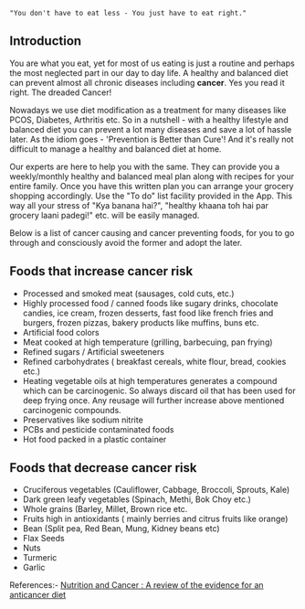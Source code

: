 `"You don't have to eat less - You just have to eat right."`

## Introduction

You are what you eat, yet for most of us eating is just a routine and perhaps the most neglected part in our day to day life. A healthy and balanced diet can prevent almost all chronic diseases including **cancer**. Yes you read it right. The dreaded Cancer!

Nowadays we use diet modification as a treatment for many diseases like PCOS, Diabetes, Arthritis etc. So in a nutshell - with a healthy lifestyle and balanced diet you can prevent a lot many diseases and save a lot of hassle later. As the idiom goes - 'Prevention is Better than Cure'! And it's really not difficult to manage a healthy and balanced diet at home. 
 
 Our experts are here to help you with the same. They can provide you a weekly/monthly healthy and balanced meal plan along with recipes for your entire family. Once you have this written plan you can arrange your grocery shopping accordingly. Use the "To do" list facility provided in the App. This way all your stress of "Kya banana hai?", "healthy khaana toh hai par grocery laani padegi!" etc. will be easily managed.

Below is a list of cancer causing and cancer preventing foods, for you to go through and consciously avoid the former and adopt the later.

## Foods that increase cancer risk

- Processed and smoked meat (sausages, cold cuts, etc.)
- Highly processed food / canned foods like sugary drinks, chocolate candies, ice cream, frozen desserts, fast food like french fries and burgers, frozen pizzas, bakery products like muffins, buns etc.
- Artificial food colors
- Meat cooked at high temperature (grilling, barbecuing, pan frying)
- Refined sugars / Artificial sweeteners
- Refined carbohydrates ( breakfast cereals, white flour, bread, cookies etc.)
- Heating vegetable oils at high temperatures generates a compound which can be carcinogenic. So always discard oil that has been used for deep frying once. Any reusage will further increase above mentioned carcinogenic compounds.
- Preservatives like sodium nitrite
- PCBs and pesticide contaminated foods
- Hot food packed in a plastic container

## Foods that decrease cancer risk

- Cruciferous vegetables (Cauliflower, Cabbage, Broccoli, Sprouts, Kale)
- Dark green leafy vegetables (Spinach, Methi, Bok Choy etc.)
- Whole grains (Barley, Millet, Brown rice etc.
- Fruits high in antioxidants ( mainly berries and citrus fruits like orange)
- Bean (Split pea, Red Bean, Mung, Kidney beans etc)
- Flax Seeds
- Nuts
- Turmeric
- Garlic

References:- [Nutrition and Cancer : A review of the evidence for an anticancer diet](https://www.ncbi.nlm.nih.gov/pmc/articles/PMC526387/#:~:text=A%20joint%20report%20by%20the,found%20for%20cancers%20of%20the)
